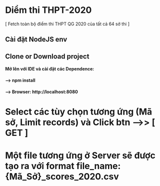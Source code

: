 # Diểm thi THPT-2020

[ Fetch toàn bộ điểm thi THPT QG 2020 của tất cả 64 sở thi ]

## Cài đặt NodeJS env

## Clone or Download project

#### Mở lên với IDE và cài đặt các Dependence: 
#### --> npm install
#### --> Browser: http://localhost:8080

# Select các tùy chọn tương ứng (Mã sở, Limit records) và Click btn -->> [ GET ]

# Một file tương ứng ở Server sẽ được tạo ra với format file_name: {Mã_Sở}_scores_2020.csv
